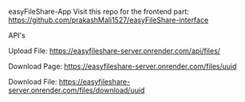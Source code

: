 easyFileShare-App 
Visit this repo for the frontend part: https://github.com/prakashMali1527/easyFileShare-interface

API's

Upload File: https://easyfileshare-server.onrender.com/api/files/

Download Page: https://easyfileshare-server.onrender.com/files/uuid

Download File: https://easyfileshare-server.onrender.com/files/download/uuid
